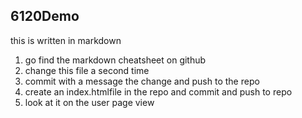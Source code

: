 ## 6120Demo
this is written in markdown

1. go find the markdown cheatsheet on github
2. change this file a second time
3. commit with a message the change and push to the repo
4. create an index.htmlfile in the repo and commit and push to repo
5. look at it on the user page view
